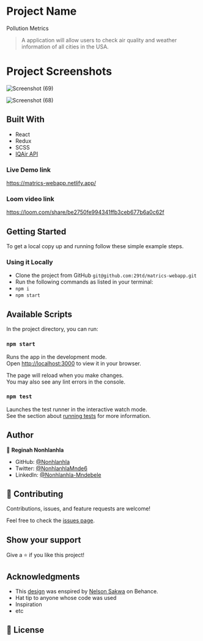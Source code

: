 # Project Name

Pollution Metrics

> A application will allow users to check air quality and weather information of all cities in the USA.

# Project Screenshots

![Screenshot (69)](https://user-images.githubusercontent.com/93027816/189324891-0339952c-15ca-4311-b721-ccd0a1c5addf.png)


![Screenshot (68)](https://user-images.githubusercontent.com/93027816/189325062-af875d5f-e10e-4d80-b945-7dca99c75db5.png)

## Built With

- React
- Redux
- SCSS
- [IQAir API](https://api-docs.iqair.com/)

### Live Demo link
https://matrics-webapp.netlify.app/

### Loom video link
https://loom.com/share/be2750fe994341ffb3ceb677b6a0c62f

## Getting Started

To get a local copy up and running follow these simple example steps.

### Using it Locally

- Clone the project from GitHub `git@github.com:29td/matrics-webapp.git`
- Run the following commands as listed in your terminal:
- `npm i`
- `npm start`

## Available Scripts

In the project directory, you can run:

### `npm start`

Runs the app in the development mode.\
Open [http://localhost:3000](http://localhost:3000) to view it in your browser.

The page will reload when you make changes.\
You may also see any lint errors in the console.

### `npm test`

Launches the test runner in the interactive watch mode.\
See the section about [running tests](https://facebook.github.io/create-react-app/docs/running-tests) for more information.

## Author

👤 **Reginah Nonhlanhla**

- GitHub: [@Nonhlanhla](https://https://github.com/29td)
- Twitter: [@NonhlanhlaMnde6](https://twitter.com/NonhlanhlaMnde6)
- LinkedIn: [@Nonhlanhla-Mndebele](https://www.linkedin.com/in/Nonhlanhla-Mndebele/)

## 🤝 Contributing

Contributions, issues, and feature requests are welcome!

Feel free to check the [issues page](https://github.com/29td/matrics-webapp/issues).

## Show your support

Give a ⭐️ if you like this project!

## Acknowledgments

- This [design](<https://www.behance.net/gallery/31579789/Ballhead-App-(Free-PSDs)>) was enspired by [Nelson Sakwa](https://www.behance.net/sakwadesignstudio) on Behance.
- Hat tip to anyone whose code was used
- Inspiration
- etc

## 📝 License
